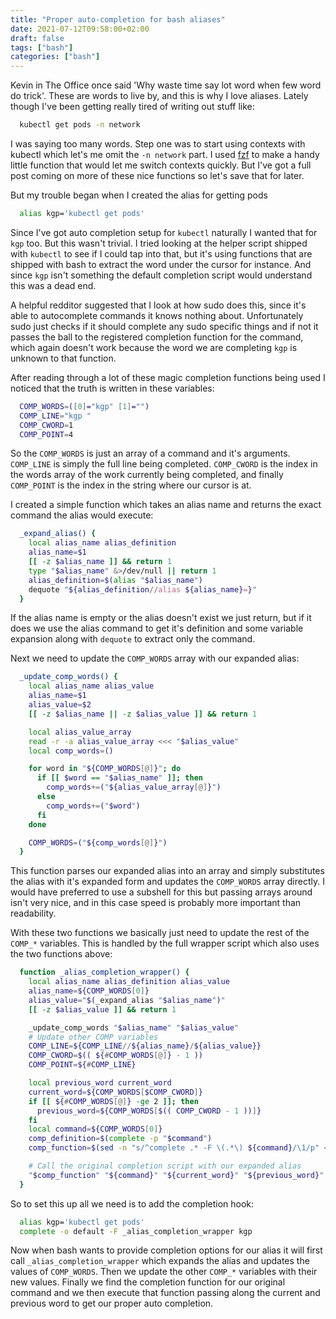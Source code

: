 ```yaml
---
title: "Proper auto-completion for bash aliases"
date: 2021-07-12T09:58:00+02:00
draft: false
tags: ["bash"]
categories: ["bash"]
---
```


Kevin in The Office once said 'Why waste time say lot word when few word do
trick'. These are words to live by, and this is why I love aliases.
Lately though I've been getting really tired of writing out stuff like:

```bash
  kubectl get pods -n network
```

I was saying too many words.
Step one was to start using contexts with kubectl which let's me omit the `-n
network` part. I used [fzf](https://github.com/junegunn/fzf) to make a handy
little function that would let me switch contexts quickly. But I've got a full
post coming on more of these nice functions so let's save that for later.

But my trouble began when I created the alias for getting pods

```bash
  alias kgp='kubectl get pods'
```

Since I've got auto completion setup for `kubectl` naturally I wanted that for
`kgp` too. But this wasn't trivial. I tried looking at the helper script shipped
with `kubectl` to see if I could tap into that, but it's using functions that
are shipped with bash to extract the word under the cursor for instance. And
since `kgp` isn't something the default completion script would understand this
was a dead end.

A helpful redditor suggested that I look at how sudo does this, since it's able
to autocomplete commands it knows nothing about. Unfortunately sudo just checks
if it should complete any sudo specific things and if not it passes the ball to
the registered completion function for the command, which again doesn't work
because the word we are completing `kgp` is unknown to that function.

After reading through a lot of these magic completion functions being used I
noticed that the truth is written in these variables:

```bash
  COMP_WORDS=([0]="kgp" [1]="")
  COMP_LINE="kgp "
  COMP_CWORD=1
  COMP_POINT=4
```

So the `COMP_WORDS` is just an array of a command and it's arguments.
`COMP_LINE` is simply the full line being completed. `COMP_CWORD` is the index
in the words array of the work currently being completed,
and finally `COMP_POINT` is the index in the string where our cursor is at.

I created a simple function which takes an alias name and returns the exact
command the alias would execute:

```bash
  _expand_alias() {
    local alias_name alias_definition
    alias_name=$1
    [[ -z $alias_name ]] && return 1
    type "$alias_name" &>/dev/null || return 1
    alias_definition=$(alias "$alias_name")
    dequote "${alias_definition//alias ${alias_name}=}"
  }
```
If the alias name is empty or the alias doesn't exist we just return, but if it
does we use the alias command to get it's definition and some variable expansion
along with `dequote` to extract only the command.

Next we need to update the `COMP_WORDS` array with our expanded alias:

```bash
  _update_comp_words() {
    local alias_name alias_value
    alias_name=$1
    alias_value=$2
    [[ -z $alias_name || -z $alias_value ]] && return 1

    local alias_value_array
    read -r -a alias_value_array <<< "$alias_value"
    local comp_words=()

    for word in "${COMP_WORDS[@]}"; do
      if [[ $word == "$alias_name" ]]; then
        comp_words+=("${alias_value_array[@]}")
      else
        comp_words+=("$word")
      fi
    done

    COMP_WORDS=("${comp_words[@]}")
  }
```

This function parses our expanded alias into an array and simply substitutes the
alias with it's expanded form and updates the `COMP_WORDS` array directly. I
would have preferred to use a subshell for this but passing arrays around isn't
very nice, and in this case speed is probably more important than readability.

With these two functions we basically just need to update the rest of the
`COMP_*` variables. This is handled by the full wrapper script which also uses
the two functions above:

```bash
  function _alias_completion_wrapper() {
    local alias_name alias_definition alias_value
    alias_name=${COMP_WORDS[0]}
    alias_value="$(_expand_alias "$alias_name")"
    [[ -z $alias_value ]] && return 1

    _update_comp_words "$alias_name" "$alias_value"
    # Update other COMP variables
    COMP_LINE=${COMP_LINE//${alias_name}/${alias_value}}
    COMP_CWORD=$(( ${#COMP_WORDS[@]} - 1 ))
    COMP_POINT=${#COMP_LINE}

    local previous_word current_word
    current_word=${COMP_WORDS[$COMP_CWORD]}
    if [[ ${#COMP_WORDS[@]} -ge 2 ]]; then
      previous_word=${COMP_WORDS[$(( COMP_CWORD - 1 ))]}
    fi
    local command=${COMP_WORDS[0]}
    comp_definition=$(complete -p "$command")
    comp_function=$(sed -n "s/^complete .* -F \(.*\) ${command}/\1/p" <<< "$comp_definition")

    # Call the original completion script with our expanded alias
    "$comp_function" "${command}" "${current_word}" "${previous_word}"
  }
```

So to set this up all we need is to add the completion hook:

```bash
  alias kgp='kubectl get pods'
  complete -o default -F _alias_completion_wrapper kgp
```

Now when bash wants to provide completion options for our alias it will first
call `_alias_completion_wrapper` which expands the alias and updates the values of
`COMP_WORDS`. Then we update the other `COMP_*` variables with their new values.
Finally we find the completion function for our original command and we then
execute that function passing along the current and previous word to get our
proper auto completion.


